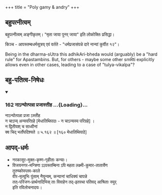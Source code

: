 +++
title = "Poly gamy & andry"
+++


## बहुपत्नीत्वम्
बहुपत्नीत्वम् अङ्गीकृतम्। "मृता जाया पुनर् जाया" इति लोकोक्तिः प्रसिद्धा।

किञ्च - आपस्तम्बधर्मसूत्रय् एवं वर्तते - "धर्मप्रजासंपन्ने दारे नान्यां कुर्वीत १२"।

Being in the dharma-sUtra this adhikAri-bheda would (arguably) be a "hard rule" for Apastambins.
But, for others - maybe some other smRti explicitly allows even in other cases, leading to a case of "tulya-vikalpa"?

## बहु-पतित्व-निषेधः

<div class="js_include" includetitle="true" newlevelforh1="3" unfilled url="/kalpAntaram/smRtiH/manuH/vishvAsa-prastutiH/05/162_nA-nyotpannA_prajAstIha.md">
<details open><summary><h3>162 नाऽन्योत्पन्ना प्रजास्तीह ...{Loading}...</h3></summary>

नाऽन्योत्पन्ना प्रजा ऽस्तीह  
न चाऽप्य् अन्यपरिग्रहे [मेधातिथिपाठः - न चाऽन्यस्य परिग्रहे] ।  
न द्वितीयश् च साध्वीनां  
क्व चिद् भर्तोपदिश्यते  ॥ ५.१६२ ॥ [१६० मेधातिथिपाठे]
</details>
</div>

## आपद्-धर्मः
- नरकासुर-मुक्त-कृष्ण-गृहीताः कन्याः। 
- विजयनगर-मन्त्रिणा ऽऽपस्तम्बिना ऽपि महता लक्ष्मी-कुमार-तातार्येण  
  तुरुष्कोपप्लव-काले  
  वीर-मृत्युभिः पुंसाम् नैयून्यम्, कन्यानां चाधिक्यं चापन्ने  
  तत्-परिजन-प्रार्थनादिभिस् ताः विवाहेन तद्-इतरथा पतिवद् आश्रिताः स्युर्  
  इति रविलोचनादयः।